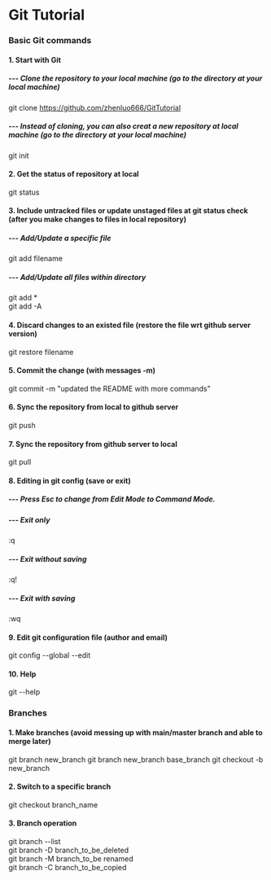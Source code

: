 # Git Tutorial
###  Basic Git commands
#### 1. Start with Git
##### --- Clone the repository to your local machine (go to the directory at your local machine)
git clone https://github.com/zhenluo666/GitTutorial
##### --- Instead of cloning, you can also creat a new repository at local machine (go to the directory at your local machine)
git init
#### 2. Get the status of repository at local
git status
#### 3. Include untracked files or update unstaged files at git status check (after you make changes to files in local repository)
##### --- Add/Update a specific file
git add filename
##### --- Add/Update all files within directory
git add *  
git add -A
#### 4. Discard changes to an existed file (restore the file wrt github server version)
git restore filename
#### 5. Commit the change (with messages -m)
git commit -m "updated the README with more commands"
#### 6. Sync the repository from local to github server
git push
#### 7. Sync the repository from github server to local
git pull
#### 8. Editing in git config (save or exit)
##### --- Press Esc to change from Edit Mode to Command Mode.  
##### --- Exit only
:q
##### --- Exit without saving
:q!
##### --- Exit with saving
:wq
#### 9. Edit git configuration file (author and email)
git config --global --edit
#### 10. Help
git --help
### Branches
#### 1. Make branches (avoid messing up with main/master branch and able to merge later)
git branch new_branch
git branch new_branch base_branch
git checkout -b new_branch
#### 2. Switch to a specific branch
git checkout branch_name
#### 3. Branch operation
git branch --list  
git branch -D branch_to_be_deleted  
git branch -M branch_to_be renamed  
git branch -C branch_to_be_copied





